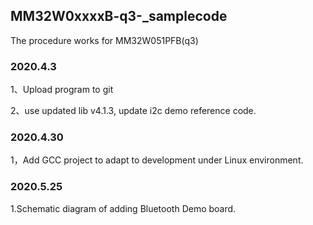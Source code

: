 ## MM32W0xxxxB-q3-_samplecode

The procedure works for MM32W051PFB(q3)

### 2020.4.3

1、Upload program to git

2、use updated lib v4.1.3, update i2c demo reference code.

### 2020.4.30

1，Add GCC project to adapt to development under Linux environment.

### 2020.5.25

1.Schematic diagram of adding Bluetooth Demo board.

